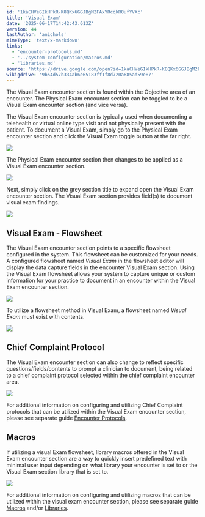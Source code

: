 ```yaml
---
id: '1kaCHVeGIkHPkR-K8QKx6GGJBgM2FAxYRcqkR0ufYVXc'
title: 'Visual Exam'
date: '2025-06-17T14:42:43.613Z'
version: 44
lastAuthor: 'anichols'
mimeType: 'text/x-markdown'
links:
  - 'encounter-protocols.md'
  - '../system-configuration/macros.md'
  - 'libraries.md'
source: 'https://drive.google.com/open?id=1kaCHVeGIkHPkR-K8QKx6GGJBgM2FAxYRcqkR0ufYVXc'
wikigdrive: '9b54d57b334ab6e65183ff1f8d720a685ad59e87'
---
```

The Visual Exam encounter section is found within the Objective area of an encounter.  The Physical Exam encounter section can be toggled to be a Visual Exam encounter section (and vice versa).

The Visual Exam encounter section is typically used when documenting a telehealth or virtual online type visit and not physically present with the patient.  To document a Visual Exam, simply go to the Physical Exam encounter section and click the Visual Exam toggle button at the far right.

![](../visual-exam.assets/e95f7445a339c87cf5747fa4ec22f42f.png)

The Physical Exam encounter section then changes to be applied as a Visual Exam encounter section.

![](../visual-exam.assets/0d43f4dc4f9aa67fcaa702e9f1b441e0.png)

Next, simply click on the grey section title to expand open the Visual Exam encounter section. The Visual Exam section provides field(s) to document visual exam findings.

![](../visual-exam.assets/4032e61ca80a2c1a6e2e20ac7961d57b.png)

## Visual Exam - Flowsheet

The Visual Exam encounter section points to a specific flowsheet configured in the system.  This flowsheet can be customized for your needs.  A configured flowsheet named *Visual Exam* in the flowsheet editor will display the data capture fields in the encounter Visual Exam section. Using the Visual Exam flowsheet allows your system to capture unique or custom information for your practice to document in an encounter within the Visual Exam encounter section.

![](../visual-exam.assets/3d192d8e143a8421d0a500c9439abeaf.png)

To utilize a flowsheet method in Visual Exam, a flowsheet named *Visual Exam* must exist with contents.

![](../visual-exam.assets/37bc6ef905291cd99277bc1a6bcfd4ef.png)

## Chief Complaint Protocol

The Visual Exam encounter section can also change to reflect specific questions/fields/contents to prompt a clinician to document, being related to a chief complaint protocol selected within the chief complaint encounter area.

![](../visual-exam.assets/fb630a46a999f721ab80dd4b722d2e85.png)

For additional information on configuring and utilizing Chief Complaint protocols that can be utilized within the Visual Exam encounter section, please see separate guide [Encounter Protocols](encounter-protocols.md).

## Macros

If utilizing a visual Exam flowsheet, library macros offered in the Visual Exam encounter section are a way to quickly insert predefined text with minimal user input depending on what library your encounter is set to or the Visual Exam section library that is set to.

![](../visual-exam.assets/dbfbedfd50ead1273f145843d68adf47.png)

For additional information on configuring and utilizing macros that can be utilized within the visual exam encounter section, please see separate guide [Macros](../system-configuration/macros.md#properties-of-a-macro) and/or [Libraries](libraries.md).
